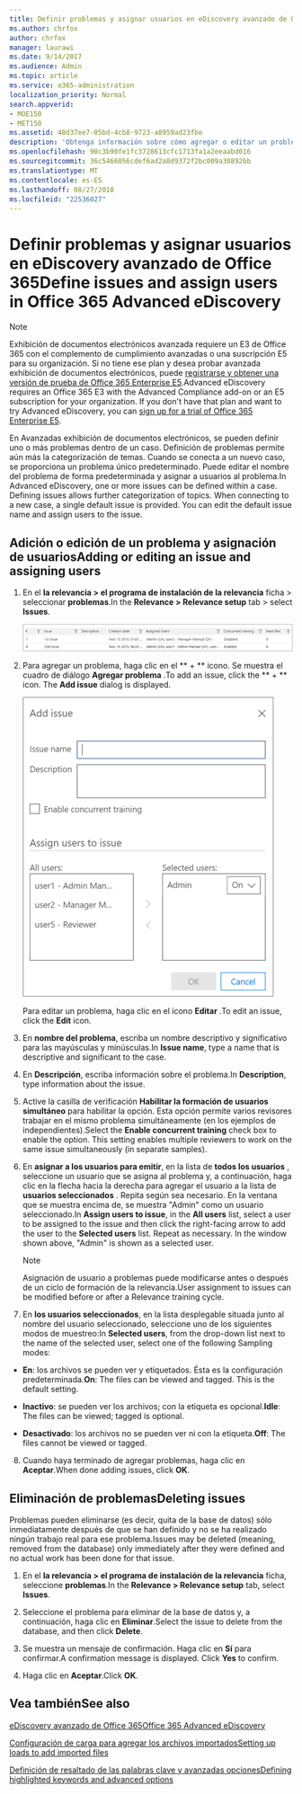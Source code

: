 ```yaml
---
title: Definir problemas y asignar usuarios en eDiscovery avanzado de Office 365
ms.author: chrfox
author: chrfox
manager: laurawi
ms.date: 9/14/2017
ms.audience: Admin
ms.topic: article
ms.service: o365-administration
localization_priority: Normal
search.appverid:
- MOE150
- MET150
ms.assetid: 48d37ee7-05bd-4cb8-9723-a8959ad23fbe
description: 'Obtenga información sobre cómo agregar o editar un problema, incluida la asignación de usuarios a él, o eliminar un problema para un caso de exhibición de documentos electrónicos en Office 365 avanzada exhibición de documentos electrónicos.  '
ms.openlocfilehash: 90c3b90fe1fc3728613cfc1713fa1a2eeaabd016
ms.sourcegitcommit: 36c5466056cdef6ad2a8d9372f2bc009a30892bb
ms.translationtype: MT
ms.contentlocale: es-ES
ms.lasthandoff: 08/27/2018
ms.locfileid: "22536027"
---
```

# <a name="define-issues-and-assign-users-in-office-365-advanced-ediscovery"></a><span data-ttu-id="d98e8-103">Definir problemas y asignar usuarios en eDiscovery avanzado de Office 365</span><span class="sxs-lookup"><span data-stu-id="d98e8-103">Define issues and assign users in Office 365 Advanced eDiscovery</span></span>

> [!NOTE]
> <span data-ttu-id="d98e8-p101">Exhibición de documentos electrónicos avanzada requiere un E3 de Office 365 con el complemento de cumplimiento avanzadas o una suscripción E5 para su organización. Si no tiene ese plan y desea probar avanzada exhibición de documentos electrónicos, puede [registrarse y obtener una versión de prueba de Office 365 Enterprise E5](https://go.microsoft.com/fwlink/p/?LinkID=698279).</span><span class="sxs-lookup"><span data-stu-id="d98e8-p101">Advanced eDiscovery requires an Office 365 E3 with the Advanced Compliance add-on or an E5 subscription for your organization. If you don't have that plan and want to try Advanced eDiscovery, you can [sign up for a trial of Office 365 Enterprise E5](https://go.microsoft.com/fwlink/p/?LinkID=698279).</span></span> 
  
<span data-ttu-id="d98e8-p102">En Avanzadas exhibición de documentos electrónicos, se pueden definir uno o más problemas dentro de un caso. Definición de problemas permite aún más la categorización de temas. Cuando se conecta a un nuevo caso, se proporciona un problema único predeterminado. Puede editar el nombre del problema de forma predeterminada y asignar a usuarios al problema.</span><span class="sxs-lookup"><span data-stu-id="d98e8-p102">In Advanced eDiscovery, one or more issues can be defined within a case. Defining issues allows further categorization of topics. When connecting to a new case, a single default issue is provided. You can edit the default issue name and assign users to the issue.</span></span> 
  
## <a name="adding-or-editing-an-issue-and-assigning-users"></a><span data-ttu-id="d98e8-110">Adición o edición de un problema y asignación de usuarios</span><span class="sxs-lookup"><span data-stu-id="d98e8-110">Adding or editing an issue and assigning users</span></span>

1. <span data-ttu-id="d98e8-111">En el **la relevancia \> el programa de instalación de la relevancia** ficha \> seleccionar **problemas**.</span><span class="sxs-lookup"><span data-stu-id="d98e8-111">In the **Relevance \> Relevance setup** tab \> select **Issues**.</span></span>
    
    ![Problemas de configuración de relevancia](media/dfd8f9ef-b167-4ed9-980e-00ae98a97169.png)
  
2. <span data-ttu-id="d98e8-p103">Para agregar un problema, haga clic en el ** + ** icono. Se muestra el cuadro de diálogo **Agregar problema** .</span><span class="sxs-lookup"><span data-stu-id="d98e8-p103">To add an issue, click the ** + ** icon. The **Add issue** dialog is displayed.</span></span> 
    
    ![Problema al agregar la configuración de relevancia](media/c8e94982-139a-472a-b85d-282f2d742046.png)
  
    <span data-ttu-id="d98e8-116">Para editar un problema, haga clic en el icono **Editar** .</span><span class="sxs-lookup"><span data-stu-id="d98e8-116">To edit an issue, click the **Edit** icon.</span></span> 
    
3. <span data-ttu-id="d98e8-117">En **nombre del problema**, escriba un nombre descriptivo y significativo para las mayúsculas y minúsculas.</span><span class="sxs-lookup"><span data-stu-id="d98e8-117">In **Issue name**, type a name that is descriptive and significant to the case.</span></span> 
    
4. <span data-ttu-id="d98e8-118">En **Descripción**, escriba información sobre el problema.</span><span class="sxs-lookup"><span data-stu-id="d98e8-118">In **Description**, type information about the issue.</span></span>
    
5. <span data-ttu-id="d98e8-p104">Active la casilla de verificación **Habilitar la formación de usuarios simultáneo** para habilitar la opción. Esta opción permite varios revisores trabajar en el mismo problema simultáneamente (en los ejemplos de independientes).</span><span class="sxs-lookup"><span data-stu-id="d98e8-p104">Select the **Enable concurrent training** check box to enable the option. This setting enables multiple reviewers to work on the same issue simultaneously (in separate samples).</span></span> 
    
6. <span data-ttu-id="d98e8-p105">En **asignar a los usuarios para emitir**, en la lista de **todos los usuarios** , seleccione un usuario que se asigna al problema y, a continuación, haga clic en la flecha hacia la derecha para agregar el usuario a la lista de **usuarios seleccionados** . Repita según sea necesario. En la ventana que se muestra encima de, se muestra "Admin" como un usuario seleccionado.</span><span class="sxs-lookup"><span data-stu-id="d98e8-p105">In **Assign users to issue**, in the **All users** list, select a user to be assigned to the issue and then click the right-facing arrow to add the user to the **Selected users** list. Repeat as necessary. In the window shown above, "Admin" is shown as a selected user.</span></span> 
    
    > [!NOTE]
    > <span data-ttu-id="d98e8-124">Asignación de usuario a problemas puede modificarse antes o después de un ciclo de formación de la relevancia.</span><span class="sxs-lookup"><span data-stu-id="d98e8-124">User assignment to issues can be modified before or after a Relevance training cycle.</span></span> 
  
7. <span data-ttu-id="d98e8-125">En **los usuarios seleccionados**, en la lista desplegable situada junto al nombre del usuario seleccionado, seleccione uno de los siguientes modos de muestreo:</span><span class="sxs-lookup"><span data-stu-id="d98e8-125">In **Selected users**, from the drop-down list next to the name of the selected user, select one of the following Sampling modes:</span></span> 
    
  - <span data-ttu-id="d98e8-p106">**En**: los archivos se pueden ver y etiquetados. Ésta es la configuración predeterminada.</span><span class="sxs-lookup"><span data-stu-id="d98e8-p106">**On**: The files can be viewed and tagged. This is the default setting.</span></span>
    
  - <span data-ttu-id="d98e8-128">**Inactivo**: se pueden ver los archivos; con la etiqueta es opcional.</span><span class="sxs-lookup"><span data-stu-id="d98e8-128">**Idle**: The files can be viewed; tagged is optional.</span></span>
    
  - <span data-ttu-id="d98e8-129">**Desactivado**: los archivos no se pueden ver ni con la etiqueta.</span><span class="sxs-lookup"><span data-stu-id="d98e8-129">**Off**: The files cannot be viewed or tagged.</span></span>
    
8. <span data-ttu-id="d98e8-130">Cuando haya terminado de agregar problemas, haga clic en **Aceptar**.</span><span class="sxs-lookup"><span data-stu-id="d98e8-130">When done adding issues, click **OK**.</span></span>
    
## <a name="deleting-issues"></a><span data-ttu-id="d98e8-131">Eliminación de problemas</span><span class="sxs-lookup"><span data-stu-id="d98e8-131">Deleting issues</span></span>

<span data-ttu-id="d98e8-132">Problemas pueden eliminarse (es decir, quita de la base de datos) sólo inmediatamente después de que se han definido y no se ha realizado ningún trabajo real para ese problema.</span><span class="sxs-lookup"><span data-stu-id="d98e8-132">Issues may be deleted (meaning, removed from the database) only immediately after they were defined and no actual work has been done for that issue.</span></span> 
  
1. <span data-ttu-id="d98e8-133">En el **la relevancia \> el programa de instalación de la relevancia** ficha, seleccione **problemas**.</span><span class="sxs-lookup"><span data-stu-id="d98e8-133">In the **Relevance \> Relevance setup** tab, select **Issues**.</span></span>
    
2. <span data-ttu-id="d98e8-134">Seleccione el problema para eliminar de la base de datos y, a continuación, haga clic en **Eliminar**.</span><span class="sxs-lookup"><span data-stu-id="d98e8-134">Select the issue to delete from the database, and then click **Delete**.</span></span>
    
3. <span data-ttu-id="d98e8-p107">Se muestra un mensaje de confirmación. Haga clic en **Sí** para confirmar.</span><span class="sxs-lookup"><span data-stu-id="d98e8-p107">A confirmation message is displayed. Click **Yes** to confirm.</span></span> 
    
4. <span data-ttu-id="d98e8-137">Haga clic en **Aceptar**.</span><span class="sxs-lookup"><span data-stu-id="d98e8-137">Click **OK**.</span></span>
    
## <a name="see-also"></a><span data-ttu-id="d98e8-138">Vea también</span><span class="sxs-lookup"><span data-stu-id="d98e8-138">See also</span></span>

[<span data-ttu-id="d98e8-139">eDiscovery avanzado de Office 365</span><span class="sxs-lookup"><span data-stu-id="d98e8-139">Office 365 Advanced eDiscovery</span></span>](office-365-advanced-ediscovery.md)
  
[<span data-ttu-id="d98e8-140">Configuración de carga para agregar los archivos importados</span><span class="sxs-lookup"><span data-stu-id="d98e8-140">Setting up loads to add imported files</span></span>](set-up-loads-to-add-imported-files.md)
  
[<span data-ttu-id="d98e8-141">Definición de resaltado de las palabras clave y avanzadas opciones</span><span class="sxs-lookup"><span data-stu-id="d98e8-141">Defining highlighted keywords and advanced options</span></span>](define-highlighted-keywords-and-advanced-options.md)


